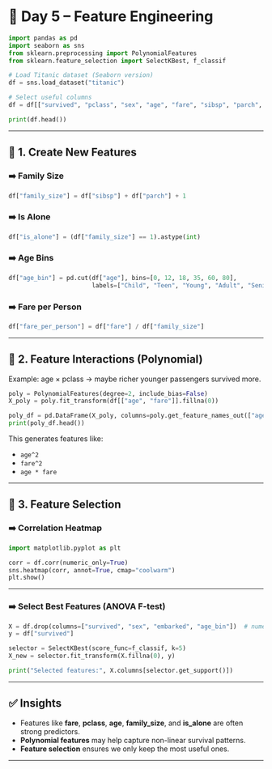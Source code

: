 # 📘 Day 5 – Feature Engineering 

```python
import pandas as pd
import seaborn as sns
from sklearn.preprocessing import PolynomialFeatures
from sklearn.feature_selection import SelectKBest, f_classif

# Load Titanic dataset (Seaborn version)
df = sns.load_dataset("titanic")

# Select useful columns
df = df[["survived", "pclass", "sex", "age", "fare", "sibsp", "parch", "embarked"]]

print(df.head())
```

---

## 🔹 1. Create New Features

### ➡️ Family Size

```python
df["family_size"] = df["sibsp"] + df["parch"] + 1
```

### ➡️ Is Alone

```python
df["is_alone"] = (df["family_size"] == 1).astype(int)
```

### ➡️ Age Bins

```python
df["age_bin"] = pd.cut(df["age"], bins=[0, 12, 18, 35, 60, 80],
                       labels=["Child", "Teen", "Young", "Adult", "Senior"])
```

### ➡️ Fare per Person

```python
df["fare_per_person"] = df["fare"] / df["family_size"]
```

---

## 🔹 2. Feature Interactions (Polynomial)

Example: age × pclass → maybe richer younger passengers survived more.

```python
poly = PolynomialFeatures(degree=2, include_bias=False)
X_poly = poly.fit_transform(df[["age", "fare"]].fillna(0))

poly_df = pd.DataFrame(X_poly, columns=poly.get_feature_names_out(["age", "fare"]))
print(poly_df.head())
```

This generates features like:

* `age^2`
* `fare^2`
* `age * fare`

---

## 🔹 3. Feature Selection

### ➡️ Correlation Heatmap

```python
import matplotlib.pyplot as plt

corr = df.corr(numeric_only=True)
sns.heatmap(corr, annot=True, cmap="coolwarm")
plt.show()
```

---

### ➡️ Select Best Features (ANOVA F-test)

```python
X = df.drop(columns=["survived", "sex", "embarked", "age_bin"])  # numeric only
y = df["survived"]

selector = SelectKBest(score_func=f_classif, k=5)
X_new = selector.fit_transform(X.fillna(0), y)

print("Selected features:", X.columns[selector.get_support()])
```

---

## ✅ Insights

* Features like **fare**, **pclass**, **age**, **family\_size**, and **is\_alone** are often strong predictors.
* **Polynomial features** may help capture non-linear survival patterns.
* **Feature selection** ensures we only keep the most useful ones.

---
